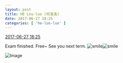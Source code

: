 ```yaml
---
layout: post
title: HE Lou-luo (何洛洛)
date: 2017-06-27 18:25
categories: [ 'he-luo-luo' ]
---
```


<div class="weibo-info">
  <a href="http://weibo.com/6117570574/F9MBQeyky">2017-06-27 18:25</a>
</div>

Exam finished. Free~ See you next term. ![smile](http://img.t.sinajs.cn/t4/appstyle/expression/ext/normal/5c/huanglianwx_org.gif)![smile](http://img.t.sinajs.cn/t4/appstyle/expression/ext/normal/5c/huanglianwx_org.gif)

<!-- more -->

![Image](http://wx2.sinaimg.cn/mw690/006G0Hz8ly1fgzxn4vffpj30qo0zknje.jpg)
